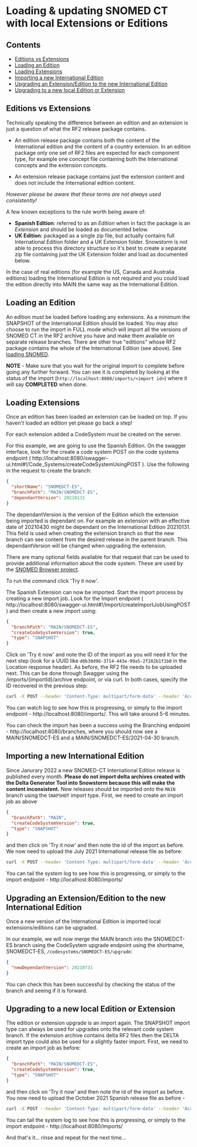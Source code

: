 # Loading & updating SNOMED CT with local Extensions or Editions

## Contents

- [Editions vs Extensions](#editions-vs-extensions)
- [Loading an Edition](#loading-an-edition)
- [Loading Extensions](#loading-extensions)
- [Importing a new International Edition](#importing-a-new-international-edition)
- [Upgrading an Extension/Edition to the new International Edition](#upgrading-an-extensionedition-to-the-new-international-edition)
- [Upgrading to a new local Edition or Extension](#upgrading-to-a-new-local-edition-or-extension)

## Editions vs Extensions

Technically speaking the difference between an edition and an extension is just a question of what the RF2 release package contains.  

- An edition release package contains both the content of the International edition and the content of a country extension.
In an edition package only one set of RF2 files are expected for each component type, for example one concept file containing both the International concepts and the extension concepts. 

- An extension release package contains just the extension content and does not include the International edition content.

_However please be aware that these terms are not always used consistently!_

A few known exceptions to the rule worth being aware of:

- **Spanish Edition**: referred to as an _Edition_ when in fact the package is an _Extension_ and should be loaded as documented below.
- **UK Edition**: packaged as a single zip file, but actually contains full International Edition folder and a UK Extension folder. 
Snowstorm is not able to process this directory structure so it's best to create a separate zip file containing just the UK Extension folder and load as documented below.

In the case of real editions (for example the US, Canada and Australia editions) loading the International Edition is not required and you could load the edition directly into MAIN the same way as the International Edition.

## Loading an Edition

An edition must be loaded before loading any extensions. As a minimum the SNAPSHOT of the International Edition should be loaded. You may also choose to run the import in 
FULL mode which will import all the versions of SNOMED CT in the RF2 archive you have and make them available on separate release branches. 
There are other true "editions" whose RF2 package contains the whole of the International Edition (see above). 
See [loading SNOMED](loading-snomed.md).

**NOTE** - Make sure that you wait for the original import to complete before going any further forward. 
You can see it is completed by looking at the status of the import (`http://localhost:8080/imports/<import id>`) where it will say **COMPLETED** when done.

## Loading Extensions

Once an edition has been loaded an extension can be loaded on top. If you haven't loaded an edition yet please go back a step!

For each extension added a CodeSystem must be created on the server. 

For this example, we are going to use the Spanish Edition.
On the swagger interface, look for the create a code system POST on the code systems endpoint ( http://localhost:8080/swagger-ui.html#!/Code_Systems/createCodeSystemUsingPOST ). 
Use the following in the request to create the branch:

```json
{
  "shortName": "SNOMEDCT-ES",
  "branchPath": "MAIN/SNOMEDCT-ES",
  "dependantVersion": 20210131
}
```
The dependantVersion is the version of the Edition which the extension being imported is dependant on. For example an extension with an effective date of 20210430 might be dependant on the International Edition 20210131.
This field is used when creating the extension branch so that the new branch can see content from the desired release in the parent branch. This dependantVersion will be changed when upgrading the extension. 

There are many optional fields available for that request that can be used to provide additional information about the code system. These are used by the [SNOMED Browser project](https://github.com/IHTSDO/sct-browser-frontend).

To run the command click 'Try it now'.

The Spanish Extension can now be imported. Start the import process by creating a new import job. Look for the Import endpoint ( http://localhost:8080/swagger-ui.html#!/Import/createImportJobUsingPOST ) and then create a new import using:

```json
{
  "branchPath": "MAIN/SNOMEDCT-ES",
  "createCodeSystemVersion": true,
  "type": "SNAPSHOT"
}
```

Click on 'Try it now' and note the ID of the import as you will need it for the next step (look for a UUID like `d0b30d96-3714-443e-99a5-2f282b1f1b0` in the Location response header). 
As before, the RF2 file needs to be uploaded next. This can be done through Swagger using the /imports/{importId}/archive endpoint, or via curl. In both cases, specify the ID recovered in the previous step:

```bash
curl -X POST --header 'Content-Type: multipart/form-data' --header 'Accept: application/json' -F file=@SnomedCT_SpanishRelease-es_Production_20210430T120000Z.zip 'http://localhost:8080/imports/<import id>/archive'
```

You can watch log to see how this is progressing, or simply to the import endpoint - http://localhost:8080/imports/<import id>. This will take around 5-6 minutes.

You can check the import has been a success using the Branching endpoint - http://localhost:8080/branches, where you should now see a MAIN/SNOMEDCT-ES and a MAIN/SNOMEDCT-ES/2021-04-30 branch.

## Importing a new International Edition

Since Janurary 2022 a new SNOMED-CT International Edition release is published every month. **Please do not import delta archives created with the Delta Generator Tool into Snowstorm because this will make the content inconsistent.** New releases should be imported onto the `MAIN` branch using the `SNAPSHOT` import type. First, we need to create an import job as above

```json
{
  "branchPath": "MAIN",
  "createCodeSystemVersion": true,
  "type": "SNAPSHOT"
}
```

and then click on 'Try it now' and then note the id of the import as before. We now need to upload the July 2021 International release file as before:

```bash
curl -X POST --header 'Content-Type: multipart/form-data' --header 'Accept: application/json' -F file=@SnomedCT_InternationalRF2_PRODUCTION_20210731T120000Z.zip  'http://localhost:8080/imports/<import id>/archive'
```

You can tail the system log to see how this is progressing, or simply to the import endpoint - http://localhost:8080/imports/<import id>

## Upgrading an Extension/Edition to the new International Edition

Once a new version of the International Edition is imported local extensions/editions can be upgraded. 

In our example, we will now merge the MAIN branch into the SNOMEDCT-ES branch using the CodeSystem upgrade endpoint using the shortname, SNOMEDCT-ES, `/codesystems/SNOMEDCT-ES/upgrade`:
```json
{
  "newDependantVersion": 20210731
}
```

You can check this has been successful by checking the status of the branch and seeing if it is forward.

## Upgrading to a new local Edition or Extension

The edition or extension upgrade is an import again. The SNAPSHOT import type can always be used for upgrades onto the relevant code system branch. If the extension archive contains delta RF2 files then the DELTA import type could also be used for a slightly faster import. First, we need to create an import job as before:

```json
{
  "branchPath": "MAIN/SNOMEDCT-ES",
  "createCodeSystemVersion": true,
  "type": "SNAPSHOT"
}
```

and then click on 'Try it now' and then note the id of the import as before. You now need to upload the October 2021 Spanish release file as before -

```bash
curl -X POST --header 'Content-Type: multipart/form-data' --header 'Accept: application/json' -F file=@SnomedCT_SpanishRelease-es_Production_20211031T120000Z.zip  'http://localhost:8080/imports/<import id>/archive'
```

You can tail the system log to see how this is progressing, or simply to the import endpoint - http://localhost:8080/imports/<import id>

And that's it... rinse and repeat for the next time...
